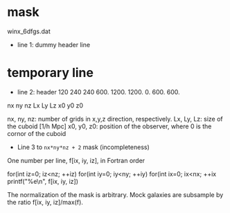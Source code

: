 mask
=======

winx_6dfgs.dat



- line 1: dummy header line
# temporary line

- line 2: header
 120 240 240  600.  1200.  1200.  0.  600.  600.

 nx  ny  nz   Lx    Ly     Lz     x0  y0    z0

nx, ny, nz: number of grids in x,y,z direction, respectively.
Lx, Ly, Lz: size of the cuboid [1/h Mpc]
x0, y0, z0: position of the observer, where 0 is the cornor of the cuboid

- Line 3 to `nx*ny*nz + 2` mask (incompleteness)

One number per line, f[ix, iy, iz], in Fortran order

for(int iz=0; iz<nz; ++iz)
 for(int iy=0; iy<ny; ++iy)
  for(int ix=0; ix<nx; ++ix
    printf("%e\n", f[ix, iy, iz])

The normalization of the mask is arbitrary.
Mock galaxies are subsample by the ratio f[ix, iy, iz]/max(f).



